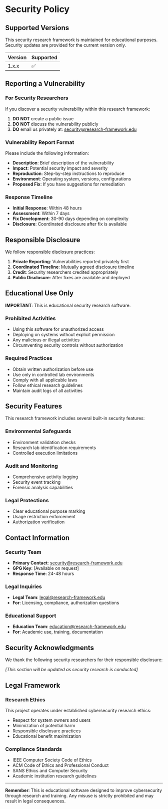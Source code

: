 # Security Policy

## Supported Versions

This security research framework is maintained for educational purposes. Security updates are provided for the current version only.

| Version | Supported          |
| ------- | ------------------ |
| 1.x.x   | :white_check_mark: |

## Reporting a Vulnerability

### For Security Researchers

If you discover a security vulnerability within this research framework:

1. **DO NOT** create a public issue
2. **DO NOT** discuss the vulnerability publicly
3. **DO** email us privately at: security@research-framework.edu

### Vulnerability Report Format

Please include the following information:

- **Description**: Brief description of the vulnerability
- **Impact**: Potential security impact and severity
- **Reproduction**: Step-by-step instructions to reproduce
- **Environment**: Operating system, versions, configurations
- **Proposed Fix**: If you have suggestions for remediation

### Response Timeline

- **Initial Response**: Within 48 hours
- **Assessment**: Within 7 days
- **Fix Development**: 30-90 days depending on complexity
- **Disclosure**: Coordinated disclosure after fix is available

## Responsible Disclosure

We follow responsible disclosure practices:

1. **Private Reporting**: Vulnerabilities reported privately first
2. **Coordinated Timeline**: Mutually agreed disclosure timeline
3. **Credit**: Security researchers credited appropriately
4. **Public Disclosure**: After fixes are available and deployed

## Educational Use Only

**IMPORTANT**: This is educational security research software.

### Prohibited Activities

- Using this software for unauthorized access
- Deploying on systems without explicit permission
- Any malicious or illegal activities
- Circumventing security controls without authorization

### Required Practices

- Obtain written authorization before use
- Use only in controlled lab environments
- Comply with all applicable laws
- Follow ethical research guidelines
- Maintain audit logs of all activities

## Security Features

This research framework includes several built-in security features:

### Environmental Safeguards
- Environment validation checks
- Research lab identification requirements
- Controlled execution limitations

### Audit and Monitoring
- Comprehensive activity logging
- Security event tracking
- Forensic analysis capabilities

### Legal Protections
- Clear educational purpose marking
- Usage restriction enforcement
- Authorization verification

## Contact Information

### Security Team
- **Primary Contact**: security@research-framework.edu
- **GPG Key**: [Available on request]
- **Response Time**: 24-48 hours

### Legal Inquiries
- **Legal Team**: legal@research-framework.edu
- **For**: Licensing, compliance, authorization questions

### Educational Support
- **Education Team**: education@research-framework.edu
- **For**: Academic use, training, documentation

## Security Acknowledgments

We thank the following security researchers for their responsible disclosure:

*[This section will be updated as security research is conducted]*

## Legal Framework

### Research Ethics
This project operates under established cybersecurity research ethics:
- Respect for system owners and users
- Minimization of potential harm
- Responsible disclosure practices
- Educational benefit maximization

### Compliance Standards
- IEEE Computer Society Code of Ethics
- ACM Code of Ethics and Professional Conduct
- SANS Ethics and Computer Security
- Academic institution research guidelines

---

**Remember**: This is educational software designed to improve cybersecurity through research and training. Any misuse is strictly prohibited and may result in legal consequences.